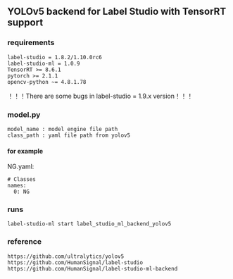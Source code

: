 ## YOLOv5 backend for Label Studio with TensorRT support
### requirements
```
label-studio = 1.8.2/1.10.0rc6
label-studio-ml = 1.0.9
TensorRT >= 8.6.1
pytorch >= 2.1.1
opencv-python ~= 4.8.1.78
```
！！！There are some bugs in label-studio = 1.9.x version！！！

### model.py
```
model_name : model engine file path
class_path : yaml file path from yolov5
```
#### for example 
NG.yaml:
```
# Classes
names:
  0: NG
```
### runs
```
label-studio-ml start label_studio_ml_backend_yolov5
```
### reference
```
https://github.com/ultralytics/yolov5
https://github.com/HumanSignal/label-studio
https://github.com/HumanSignal/label-studio-ml-backend
```
